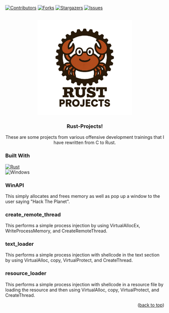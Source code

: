 <a id="readme-top"></a>

[![Contributors][contributors-shield]][contributors-url]
[![Forks][forks-shield]][forks-url]
[![Stargazers][stars-shield]][stars-url]
[![Issues][issues-shield]][issues-url]

<!-- PROJECT LOGO -->
<br />
<div align="center">
  <a href="https://github.com/inev89/rust-projects">
    <img src="logo.png" alt="Logo" width="300" height="300">
  </a>

<h3 align="center">Rust-Projects!</h3>
  <p align="center">
    These are some projects from various offensive development trainings that I have rewritten from C to Rust.
  </p>
</div>

### Built With
[![Rust][Rust]][rust-url]
<br>
![Windows]

### WinAPI
This simply allocates and frees memory as well as pop up a window to the user saying "Hack The Planet".

### create_remote_thread
This performs a simple process injection by using VirtualAllocEx, WriteProcessMemory, and CreateRemoteThread.

### text_loader
This performs a simple process injection with shellcode in the text section by using VirtualAlloc, copy, VirtualProtect, and CreateThread.

### resource_loader
This performs a simple process injection with shellcode in a resource file by loading the resource and then using VirtualAlloc, copy, VirtualProtect, and CreateThread.

<p align="right">(<a href="#readme-top">back to top</a>)</p>

<!-- MARKDOWN LINKS & IMAGES -->
<!-- https://www.markdownguide.org/basic-syntax/#reference-style-links -->
[contributors-shield]: https://img.shields.io/github/contributors/inev89/rust-projects.svg?style=for-the-badge
[contributors-url]: https://github.com/inev89/rust-projects/graphs/contributors
[forks-shield]: https://img.shields.io/github/forks/inev89/rust-projects.svg?style=for-the-badge
[forks-url]: https://github.com/inev89/rust-projects/network/members
[stars-shield]: https://img.shields.io/github/stars/inev89/rust-projects.svg?style=for-the-badge
[stars-url]: https://github.com/inev89/rust-projects/stargazers
[issues-shield]: https://img.shields.io/github/issues/inev89/rust-projects.svg?style=for-the-badge
[issues-url]: https://github.com/inev89/rust-projects/issues
[rust]: https://shields.io/badge/-Rust-3776AB?style=flat&logo=rust
[rust-url]: https://rust-lang.org
[Windows]: https://img.shields.io/badge/Windows-3776AB?style=flat&logo=windows